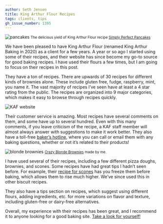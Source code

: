 ```yaml
---
author: Seth Jensen
title: King Arthur Flour Recipes
tags: clients, tips
gh_issue_number: 1395
---
```


<img src="/blog/2018/03/26/king-arthur-flour-recipes/pancakes.jpg" alt="pancakes" />
<small>The delicious yield of King Arthur Flour recipe <a href="https://www.kingarthurbaking.com/recipes/simply-perfect-pancakes-recipe">Simply Perfect Pancakes</a></small>

We have been pleased to have King Arthur Flour (renamed King Arthur Baking in 2020) as a client for a few years. A year or so ago I started using some of their recipes, and their website has since become my go-to source for good baking recipes. I have used their flours a few times, but I am going to focus on their recipes in this post.

They have a ton of recipes. There are upwards of 30 recipes for different kinds of brownies alone. These include gluten free, fudge, raspberry, mint, you name it. The vast majority of recipes I’ve seen have at least a 4 star rating from the public. The recipes are organized into 9 major categories, which makes it easy to browse through recipes quickly.

<img src="/blog/2018/03/26/king-arthur-flour-recipes/king-arthur-flour.jpg" alt="KAF website" />

Their customer service is amazing. Most recipes have several comments on them, and some have up to several hundred. Even with this many comments, if you leave criticism of the recipe, a KAF staff member will almost always answer with suggestions to make it work better. They also have a toll-free [baker’s hotline](https://www.kingarthurbaking.com/bakers-hotline/), where you can call or email them with any baking questions, whether or not it’s related to their products!

<img src="/blog/2018/03/26/king-arthur-flour-recipes/brownies.jpg" alt="blonde brownies" />
<small><a href="https://www.kingarthurbaking.com/recipes/crazy-blonde-brownies-recipe">Crazy Blonde Brownies</a> made by me.</small>

I have used several of their recipes, including a few different pizza doughs, brownies, and scones. Some recipes have had great tips I hadn’t seen before. For example, their [recipe for scones](https://www.kingarthurbaking.com/recipes/scones-recipe) has you freeze them before baking, which allows them to rise much higher. We’ve since used this in other biscuit recipes.

They also have a tips section on recipes, which suggest using different flours, adding ingredients, etc. for more variations on flavor and texture, including gluten-free or dairy-free alternatives.

Overall, my experience with their recipes has been great, and I recommend it to anyone looking for a good baking site. [Take a look for yourself!](https://www.kingarthurbaking.com/recipes/)
